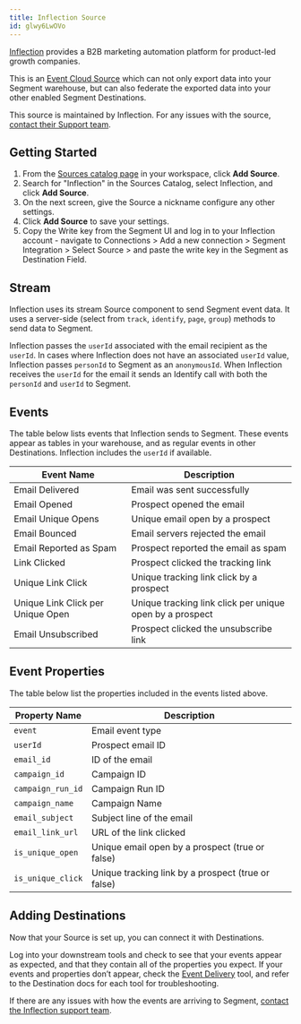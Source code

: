 ```yaml
---
title: Inflection Source
id: glwy6LwOVo
---
```

[Inflection](https://inflection.io/?utm_source=segmentio&utm_medium=docs&utm_campaign=partners) provides a B2B marketing automation platform for product-led growth companies.

This is an [Event Cloud Source](/docs/sources/#event-cloud-sources) which can not only export data into your Segment warehouse, but can also federate the exported data into your other enabled Segment Destinations.

This source is maintained by Inflection. For any issues with the source, [contact their Support team](mailto:support@inflection.io).

## Getting Started

1. From the [Sources catalog page](https://app.segment.com/goto-my-workspace/sources/catalog) in your workspace, click **Add Source**.
2. Search for "Inflection" in the Sources Catalog, select Inflection, and click **Add Source**.
3. On the next screen, give the Source a nickname configure any other settings.
4. Click **Add Source** to save your settings.
5. Copy the Write key from the Segment UI and log in to your Inflection account - navigate to Connections > Add a new connection > Segment Integration > Select Source > and paste the write key in the Segment as Destination Field.

## Stream 

Inflection uses its stream Source component to send Segment event data. It uses a server-side (select from `track`, `identify`, `page`, `group`) methods to send data to Segment. 

Inflection passes the `userId` associated with the email recipient as the `userId`. In cases where Inflection does not have an associated `userId` value, Inflection passes `personId` to Segment as an `anonymousId`. When Inflection receives the `userId` for the email it sends an Identify call with both the `personId` and `userId` to Segment.

## Events

The table below lists events that Inflection sends to Segment. These events appear as tables in your warehouse, and as regular events in other Destinations. Inflection includes the `userId` if available.

| Event Name                        | Description                                              |
| --------------------------------- | -------------------------------------------------------- |
| Email Delivered                   | Email was sent successfully                              |
| Email Opened                      | Prospect opened the email                                |
| Email Unique Opens                | Unique email open by a prospect                          |
| Email Bounced                     | Email servers rejected the email                         |
| Email Reported as Spam            | Prospect reported the email as spam                      |
| Link Clicked                      | Prospect clicked the tracking link                       |
| Unique Link Click                 | Unique tracking link click by a prospect                 |
| Unique Link Click per Unique Open | Unique tracking link click per unique open by a prospect |
| Email Unsubscribed                | Prospect clicked the unsubscribe link                    |

## Event Properties

The table below list the properties included in the events listed above.

| Property Name     | Description                                        |
| ----------------- | -------------------------------------------------- |
| `event`           | Email event type                                   |
| `userId`          | Prospect email ID                                  |
| `email_id`        | ID of the email                                    |
| `campaign_id`     | Campaign ID                                        |
| `campaign_run_id` | Campaign Run ID                                    |
| `campaign_name`   | Campaign Name                                      |
| `email_subject`   | Subject line of the email                          |
| `email_link_url`  | URL of the link clicked                            |
| `is_unique_open`  | Unique email open by a prospect (true or false)    |
| `is_unique_click` | Unique tracking link by a prospect (true or false) |

## Adding Destinations

Now that your Source is set up, you can connect it with Destinations.

Log into your downstream tools and check to see that your events appear as expected, and that they contain all of the properties you expect. If your events and properties don’t appear, check the [Event Delivery](/docs/connections/event-delivery/) tool, and refer to the Destination docs for each tool for troubleshooting.

If there are any issues with how the events are arriving to Segment, [contact the Inflection support team](mailto:support@inflection.io).
